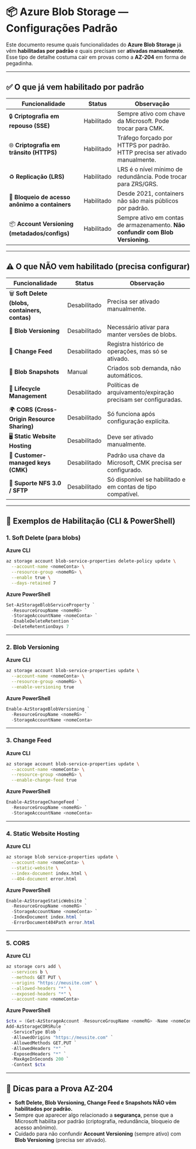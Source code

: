 # 📦 Azure Blob Storage — Configurações Padrão

Este documento resume quais funcionalidades do **Azure Blob Storage** já vêm **habilitadas por padrão** e quais precisam ser **ativadas manualmente**.  
Esse tipo de detalhe costuma cair em provas como a **AZ-204** em forma de pegadinha.

---

## ✅ O que já vem habilitado por padrão

| Funcionalidade | Status | Observação |
|----------------|--------|------------|
| 🔒 **Criptografia em repouso (SSE)** | Habilitado | Sempre ativo com chave da Microsoft. Pode trocar para CMK. |
| 🌐 **Criptografia em trânsito (HTTPS)** | Habilitado | Tráfego forçado por HTTPS por padrão. HTTP precisa ser ativado manualmente. |
| ♻️ **Replicação (LRS)** | Habilitado | LRS é o nível mínimo de redundância. Pode trocar para ZRS/GRS. |
| 🚫 **Bloqueio de acesso anônimo a containers** | Habilitado | Desde 2021, containers não são mais públicos por padrão. |
| 📦 **Account Versioning (metadados/configs)** | Habilitado | Sempre ativo em contas de armazenamento. **Não confundir com Blob Versioning.** |

---

## ⚠️ O que NÃO vem habilitado (precisa configurar)

| Funcionalidade | Status | Observação |
|----------------|--------|------------|
| 🗑️ **Soft Delete (blobs, containers, contas)** | Desabilitado | Precisa ser ativado manualmente. |
| 📝 **Blob Versioning** | Desabilitado | Necessário ativar para manter versões de blobs. |
| 📜 **Change Feed** | Desabilitado | Registra histórico de operações, mas só se ativado. |
| 📸 **Blob Snapshots** | Manual | Criados sob demanda, não automáticos. |
| 📆 **Lifecycle Management** | Desabilitado | Políticas de arquivamento/expiração precisam ser configuradas. |
| 🌍 **CORS (Cross-Origin Resource Sharing)** | Desabilitado | Só funciona após configuração explícita. |
| 🖥️ **Static Website Hosting** | Desabilitado | Deve ser ativado manualmente. |
| 🔑 **Customer-managed keys (CMK)** | Desabilitado | Padrão usa chave da Microsoft, CMK precisa ser configurado. |
| 📂 **Suporte NFS 3.0 / SFTP** | Desabilitado | Só disponível se habilitado e em contas de tipo compatível. |

---

## 🔧 Exemplos de Habilitação (CLI & PowerShell)

### 1. Soft Delete (para blobs)

**Azure CLI**
```bash
az storage account blob-service-properties delete-policy update \
  --account-name <nomeConta> \
  --resource-group <nomeRG> \
  --enable true \
  --days-retained 7
```

**Azure PowerShell**

```powershell
Set-AzStorageBlobServiceProperty `
  -ResourceGroupName <nomeRG> `
  -StorageAccountName <nomeConta> `
  -EnableDeleteRetention `
  -DeleteRetentionDays 7
```

---

### 2. Blob Versioning

**Azure CLI**

```bash
az storage account blob-service-properties update \
  --account-name <nomeConta> \
  --resource-group <nomeRG> \
  --enable-versioning true
```

**Azure PowerShell**

```powershell
Enable-AzStorageBlobVersioning `
  -ResourceGroupName <nomeRG> `
  -StorageAccountName <nomeConta>
```

---

### 3. Change Feed

**Azure CLI**

```bash
az storage account blob-service-properties update \
  --account-name <nomeConta> \
  --resource-group <nomeRG> \
  --enable-change-feed true
```

**Azure PowerShell**

```powershell
Enable-AzStorageChangeFeed `
  -ResourceGroupName <nomeRG> `
  -StorageAccountName <nomeConta>
```

---

### 4. Static Website Hosting

**Azure CLI**

```bash
az storage blob service-properties update \
  --account-name <nomeConta> \
  --static-website \
  --index-document index.html \
  --404-document error.html
```

**Azure PowerShell**

```powershell
Enable-AzStorageStaticWebsite `
  -ResourceGroupName <nomeRG> `
  -StorageAccountName <nomeConta> `
  -IndexDocument index.html `
  -ErrorDocument404Path error.html
```

---

### 5. CORS

**Azure CLI**

```bash
az storage cors add \
  --services b \
  --methods GET PUT \
  --origins "https://meusite.com" \
  --allowed-headers "*" \
  --exposed-headers "*" \
  --account-name <nomeConta>
```

**Azure PowerShell**

```powershell
$ctx = (Get-AzStorageAccount -ResourceGroupName <nomeRG> -Name <nomeConta>).Context
Add-AzStorageCORSRule `
  -ServiceType Blob `
  -AllowedOrigins "https://meusite.com" `
  -AllowedMethods GET,PUT `
  -AllowedHeaders "*" `
  -ExposedHeaders "*" `
  -MaxAgeInSeconds 200 `
  -Context $ctx
```

---

## 🎯 Dicas para a Prova AZ-204

* **Soft Delete, Blob Versioning, Change Feed e Snapshots NÃO vêm habilitados por padrão.**
* Sempre que aparecer algo relacionado a **segurança**, pense que a Microsoft habilita por padrão (criptografia, redundância, bloqueio de acesso anônimo).
* Cuidado para não confundir **Account Versioning** (sempre ativo) com **Blob Versioning** (precisa ser ativado).